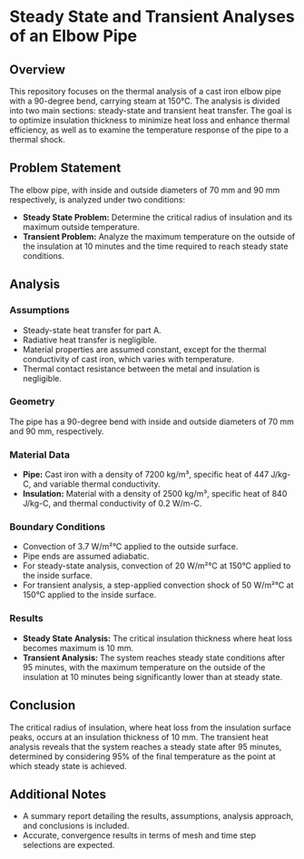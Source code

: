 # Steady State and Transient Analyses of an Elbow Pipe

## Overview

This repository focuses on the thermal analysis of a cast iron elbow pipe with a 90-degree bend, carrying steam at 150°C. The analysis is divided into two main sections: steady-state and transient heat transfer. The goal is to optimize insulation thickness to minimize heat loss and enhance thermal efficiency, as well as to examine the temperature response of the pipe to a thermal shock.

## Problem Statement

The elbow pipe, with inside and outside diameters of 70 mm and 90 mm respectively, is analyzed under two conditions:

- **Steady State Problem:** Determine the critical radius of insulation and its maximum outside temperature.
- **Transient Problem:** Analyze the maximum temperature on the outside of the insulation at 10 minutes and the time required to reach steady state conditions.

## Analysis

### Assumptions

- Steady-state heat transfer for part A.
- Radiative heat transfer is negligible.
- Material properties are assumed constant, except for the thermal conductivity of cast iron, which varies with temperature.
- Thermal contact resistance between the metal and insulation is negligible.

### Geometry

The pipe has a 90-degree bend with inside and outside diameters of 70 mm and 90 mm, respectively.

### Material Data

- **Pipe:** Cast iron with a density of 7200 kg/m³, specific heat of 447 J/kg-C, and variable thermal conductivity.
- **Insulation:** Material with a density of 2500 kg/m³, specific heat of 840 J/kg-C, and thermal conductivity of 0.2 W/m-C.

### Boundary Conditions

- Convection of 3.7 W/m²°C applied to the outside surface.
- Pipe ends are assumed adiabatic.
- For steady-state analysis, convection of 20 W/m²°C at 150°C applied to the inside surface.
- For transient analysis, a step-applied convection shock of 50 W/m²°C at 150°C applied to the inside surface.

### Results

- **Steady State Analysis:** The critical insulation thickness where heat loss becomes maximum is 10 mm.
- **Transient Analysis:** The system reaches steady state conditions after 95 minutes, with the maximum temperature on the outside of the insulation at 10 minutes being significantly lower than at steady state.

## Conclusion

The critical radius of insulation, where heat loss from the insulation surface peaks, occurs at an insulation thickness of 10 mm. The transient heat analysis reveals that the system reaches a steady state after 95 minutes, determined by considering 95% of the final temperature as the point at which steady state is achieved.

## Additional Notes

- A summary report detailing the results, assumptions, analysis approach, and conclusions is included.
- Accurate, convergence results in terms of mesh and time step selections are expected.


